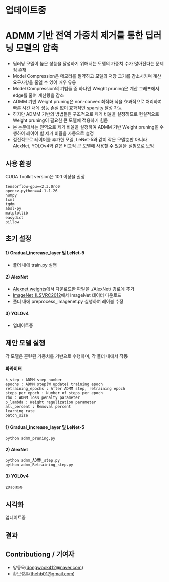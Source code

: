 # 업데이트중

# ADMM 기반 전역 가중치 제거를 통한 딥러닝 모델의 압축

- 딥러닝 모델이 높은 성능을 달성하기 위해서는 모델의 가중치 수가 많아진다는 문제점 존재
- Model Compression은 메모리를 절약하고 모델의 저장 크기를 감소시키며 계산 요구사항을 줄일 수 있어 매우 유용
- Model Compression의 기법들 중 하나인 Weight pruning은 계산 그래프에서 edge를 줄여 계산량을 감소
- ADMM 기반 Weight pruning은 non-convex 최적화 식을 효과적으로 처리하여 빠른 시간 내에 성능 손실 없이 효과적인 sparsity 달성 가능
- 하지만 ADMM 기반의 방법들은 구조적으로 제거 비율을 설정하므로 현실적으로 Weight pruning이 필요한 큰 모델에 적용하기 힘듬
- 본 논문에서는 전역으로 제거 비율을 설정하여 ADMM 기반 Weight pruning을 수행하여 레이어 별 제거 비율을 자동으로 설정
- 점진적으로 레이어를 추가한 모델, LeNet-5와 같이 작은 모델뿐만 아니라 AlexNet, YOLOv4와 같은 비교적 큰 모델에 사용할 수 있음을 실험으로 보임

## 사용 환경

CUDA Toolkit version은 10.1 이상을 권장

```
tensorflow-gpu==2.3.0rc0
opencv-python==4.1.1.26
numpy
lxml
tqdm
absl-py
matplotlib
easydict
pillow
```

## 초기 설정

#### 1) Gradual_increase_layer 및 LeNet-5
- 폴더 내에 train.py 실행

#### 2) AlexNet
- [Alexnet.weights](https://www.cs.toronto.edu/~guerzhoy/tf_alexnet/bvlc_alexnet.npy)에서 다운로드한 파일을 ./AlexNet/ 경로에 추가
- [ImageNet_ILSVRC2012](https://imagenet.stanford.edu/challenges/LSVRC/index.php)에서 ImageNet 데이터 다운로드
- 폴더 내에 preprocess_imagenet.py 실행하여 레이블 수정

#### 3) YOLOv4
- 업데이트중

## 제안 모델 실행

각 모델은 훈련된 가중치를 기반으로 수행하며, 각 폴더 내에서 작동


#### 파라미터

```
k_step : ADMM step number
epochs : ADMM step(W update) training epoch
retraining_epochs : After ADMM step, retraining epoch
steps_per_epoch : Number of steps per epoch
rho : ADMM loss penalty parameter
p_lambda : Weight regulization parameter
all_percent : Removal percent
learning_rate
batch_size
```

#### 1) Gradual_increase_layer 및 LeNet-5

```
python admm_pruning.py
```

#### 2) AlexNet

```
python admm_ADMM_step.py
python admm_Retraining_step.py
```

#### 3) YOLOv4

```
업데이트중
```

## 시각화
업데이트중

## 결과


## Contributiong / 기여자

* 양동욱(dongwook412@naver.com)
* 황보성훈(thehb01@gmail.com)
